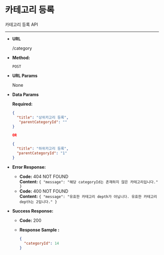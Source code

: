# **카테고리 등록**

카테고리 등록 API

---

* **URL**

  /category

* **Method:**

  `POST`

* **URL Params**

  None

* **Data Params**

  **Required:**
  ```json  
  {
    "title": "상위카고리 등록",   
     "parentCategoryId": ""   
  }
  
  OR
  
  {
    "title": "하위카고리 등록",   
    "parentCategoryId": "1"   
  }
  ```  

* **Error Response:**
    * **Code:** 404 NOT FOUND <br />
      **Content:** `{ "message": "해당 categoryId는 존재하지 않은 카테고리입니다." }`
    * **Code:** 400 NOT FOUND <br />
      **Content:** `{ "message": "유효한 카테고리 depth가 아닙니다. 유효한 카테고리 depth는 2입니다." }`

* **Success Response:**
    * **Code:** 200 <br />
    * **Response Sample :**

      ```json
      {
        "categoryId": 14
      }
      ```
